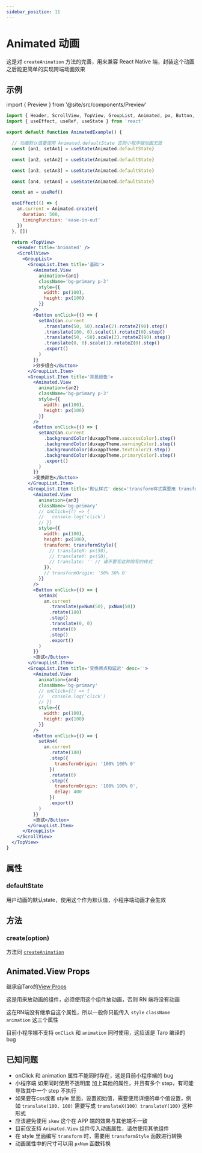 ```yaml
---
sidebar_position: 11
---
```


# Animated 动画

这是对 `createAnimation` 方法的完善，用来兼容 React Native 端，封装这个动画之后能更简单的实现跨端动画效果

## 示例

import { Preview } from '@site/src/components/Preview'

<Preview name='Animated' />

```jsx
import { Header, ScrollView, TopView, GroupList, Animated, px, Button, transformStyle, duxappTheme, pxNum } from '@/duxuiExample'
import { useEffect, useRef, useState } from 'react'

export default function AnimatedExample() {

  // 动画默认值要使用 Animated.defaultState 否则小程序端动画无效
  const [an1, setAn1] = useState(Animated.defaultState)

  const [an2, setAn2] = useState(Animated.defaultState)

  const [an3, setAn3] = useState(Animated.defaultState)

  const [an4, setAn4] = useState(Animated.defaultState)

  const an = useRef()

  useEffect(() => {
    an.current = Animated.create({
      duration: 500,
      timingFunction: 'ease-in-out'
    })
  }, [])

  return <TopView>
    <Header title='Animated' />
    <ScrollView>
      <GroupList>
        <GroupList.Item title='基础'>
          <Animated.View
            animation={an1}
            className='bg-primary p-3'
            style={{
              width: px(100),
              height: px(100)
            }}
          />
          <Button onClick={() => {
            setAn1(an.current
              .translate(50, 50).scale(2).rotateZ(90).step()
              .translate(100, 0).scale(1).rotateZ(0).step()
              .translate(50, -50).scale(2).rotateZ(90).step()
              .translate(0, 0).scale(1).rotateZ(0).step()
              .export()
            )
          }}
          >分步组合</Button>
        </GroupList.Item>
        <GroupList.Item title='背景颜色'>
          <Animated.View
            animation={an2}
            className='bg-primary p-3'
            style={{
              width: px(100),
              height: px(100)
            }}
          />
          <Button onClick={() => {
            setAn2(an.current
              .backgroundColor(duxappTheme.successColor).step()
              .backgroundColor(duxappTheme.warningColor).step()
              .backgroundColor(duxappTheme.textColor2).step()
              .backgroundColor(duxappTheme.primaryColor).step()
              .export()
            )
          }}
          >变换颜色</Button>
        </GroupList.Item>
        <GroupList.Item title='默认样式' desc='transform样式需要用 transformStyle 转换，且里面只能写基础样式，请不要写组合样式'>
          <Animated.View
            animation={an3}
            className='bg-primary'
            // onClick={() => {
            //   console.log('click')
            // }}
            style={{
              width: px(100),
              height: px(100),
              transform: transformStyle({
                // translateX: px(50),
                // translateY: px(50),
                // translate: '' // 请不要写这种简写的样式
              }),
              // transformOrigin: '50% 50% 0'
            }}
          />
          <Button onClick={() => {
            setAn3(
              an.current
                .translate(pxNum(50), pxNum(50))
                .rotate(180)
                .step()
                .translate(0, 0)
                .rotate(0)
                .step()
                .export()
            )
          }}
          >测试</Button>
        </GroupList.Item>
        <GroupList.Item title='变换原点和延迟' desc=''>
          <Animated.View
            animation={an4}
            className='bg-primary'
            // onClick={() => {
            //   console.log('click')
            // }}
            style={{
              width: px(100),
              height: px(100)
            }}
          />
          <Button onClick={() => {
            setAn4(
              an.current
                .rotate(180)
                .step({
                  transformOrigin: '100% 100% 0'
                })
                .rotate(0)
                .step({
                  transformOrigin: '100% 100% 0',
                  delay: 400
                })
                .export()
            )
          }}
          >测试</Button>
        </GroupList.Item>
      </GroupList>
    </ScrollView>
  </TopView>
}
```

## 属性

### defaultState

用户动画的默认state，使用这个作为默认值，小程序端动画才会生效

## 方法

### create(option)

方法同 [`createAnimation`](https://developers.weixin.qq.com/miniprogram/dev/api/ui/animation/wx.createAnimation.html)

## Animated.View Props

继承自Taro的[View Props](https://nervjs.github.io/taro-docs/docs/components/viewContainer/view#viewprops)

这是用来放动画的组件，必须使用这个组件放动画，否则 RN 端将没有动画

这在RN端没有继承自这个属性，所以一般你只能传入 `style` `className` `animation` 这三个属性

目前小程序端不支持 `onClick` 和 `animation` 同时使用，这应该是 Taro 编译的 bug

## 已知问题

- onClick 和 animation 属性不能同时存在，这是目前小程序端的 bug
- 小程序端 如果同时使用不透明度 加上其他的属性，并且有多个 step，有可能导致其中一个 step 不执行
- 如果要在css或者 style 里面，设置初始值，需要使用详细的单个值设置，例如 `translate(100, 100)` 需要写成 `translateX(100) translateY(100)` 这种形式
- 应该避免使用 `skew` 这个在 APP 端的效果与其他端不一致
- 目前仅支持 `Animated.View` 组件传入动画属性，请勿使用其他组件
- 在 style 里面编写 `transform` 时，需要用 `transformStyle` 函数进行转换
- 动画属性中的尺寸可以用 `pxNum` 函数转换

